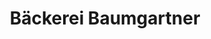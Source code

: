 ---
title: "Bäckerei Baumgartner"
url: /steinerkirchen-an-der-traun/baeckerei-baumgartner/
shop: Bäckerei
---